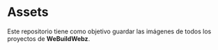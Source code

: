 # Assets

Este repositorio tiene como objetivo guardar las imágenes de todos los proyectos de **WeBuildWebz**.
